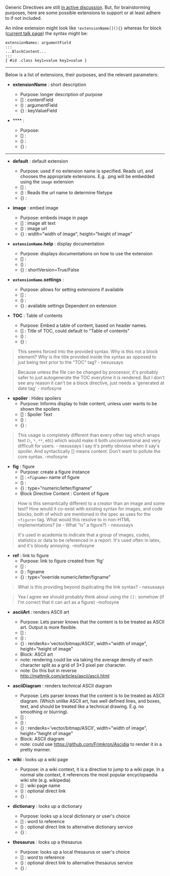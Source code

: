 
Generic Directives are still [in active discussion](http://talk.commonmark.org/t/generic-directives-plugins-syntax). But, for brainstorming purposes, here are some possible extensions to support or at least adhere to if not included.

An inline extension might look like `!extensionName[](){}` whereas for block ([current talk page](http://talk.commonmark.org/t/block-directives/802)) the syntax might be:

    extensionNames: argumentField 
    :::
    ...BlockContent...
    :::
    { #id .class key1=value key2=value }

-------

Below is a list of extensions, their purposes, and the relevant parameters:

* **extensionName** : short description
  * Purpose: longer description of purpose
  * [] : contentField 
  * () : argumentField 
  * {} : keyValueField 

* **** : 
  * Purpose: 
  * [] :  
  * () :  
  * {} :  

-----------

* **default** : default extension
  * Purpose: used if no extension name is specified. Reads url, and chooses the appropriate extensions. E.g. .png will be embedded using the `image` extension
  * [] : 
  * () : Reads the url name to determine filetype
  * {} : 

* **image** : embed image
  * Purpose: embeds image in page
  * [] : image alt text
  * () : image url
  * {} : width="width of image", height="height of image"

* **`extensionName`.help** : display documentation
  * Purpose: displays documentations on how to use the extension
  * [] : 
  * () : 
  * {} : shortVersion=True/False

* **`extensionName`.settings** : 
  * Purpose: allows for setting extensions if available
  * [] : 
  * () : 
  * {} : available settings Dependent on extension

* **TOC** : Table of contents
  * Purpose: Embed a table of content, based on header names.
  * [] : Title of TOC, could default to "Table of contents"
  * () : 
  * {} : 

> This seems forced into the provided syntax. Why is this not a block element? Why is the title provided inside the syntax as opposed to just being text prior to the "TOC" tag? - nexussays 

> Because unless the file can be changed by processor, it's probably safer to just autogenerate the TOC everytime it is rendered. But I don't see any reason it can't be a block directive, just needs a 'generated at date tag' - mofosyne

* **spoiler** : Hides spoilers
  * Purpose: Informs display to hide content, unless user wants to be shown the spoilers
  * [] : Spoiler Text 
  * () : 
  * {} : 

> This usage is completely different than every other tag which wraps text (`\`, `*`, `**`, etc) which would make it both unconventional and very difficult for users. - nexussays 
> I say it's pretty obvious when it say's spoiler. And syntactically [] means content. Don't want to pollute the core syntax. -mofosyne

* **fig** : figure
  * Purpose: create a figure instance
  * [] : `<figname>` name of figure
  * () : 
  * {} : type="numeric/letter/figname"
  * Block Directive Content : Content of figure 

> How is this semantically different to a creator than an image and some text? How would it co-exist with existing syntax for images, and code blocks, both of which are mentioned in the spec as uses for the `<figure>` tag. What would this resolve to in non-HTML implementations? (ie - What "is" a figure?) - nexussays 

> It's used in academia to indicate that a group of images, codes, statistics or data to be referenced in a report. It's used often in latex, and it's bloody annoying. -mofosyne

* **ref** : link to figure 
  * Purpose: link to figure <figname> created from 'fig'
  * [] : 
  * () : figname
  * {} : type="override numeric/letter/figname"

> What is this providing beyond duplicating the link syntax? - nexussays 

> Yea I agree we should probably think about using the `[]:` somehow (if I'm correct that it can act as a figure) -mofosyne

* **asciiArt** : renders ASCII art
  * Purpose: Lets parser knows that the content is to be treated as ASCII art. Output is more flexible.
  * [] : 
  * () : 
  * {} : renderAs='vector/bitmap/ASCII', width="width of image", height="height of image"
  * Block: ASCII art
  * note: rendering could be via taking the average density of each character split as a grid of 3*3 pixel per character.
  * note: Do this but in reverse http://mattmik.com/articles/ascii/ascii.html

* **asciiDiagram** : renders technical ASCII diagram
  * Purpose: Lets parser knows that the content is to be treated as ASCII diagram. (Which unlike ASCII art, has well defined lines, and boxes, text, and should be treated like a technical drawing. E.g. no smoothing or blurring).
  * [] : 
  * () : 
  * {} : renderAs='vector/bitmap/ASCII', width="width of image", height="height of image"
  * Block: ASCII diagram
  * note: could use https://github.com/Frimkron/Ascidia to render it in a pretty manner.

* **wiki** : looks up a wiki page
  * Purpose: in a wiki context, it is a directive to jump to a wiki page. In a normal site context, it references the most popular encyclopaedia wiki site (e.g. wikipedia)
  * [] : wiki page name
  * () : optional direct link
  * {} : 

* **dictionary** : looks up a dictionary
  * Purpose: looks up a local dictionary or user's choice
  * [] : word to reference
  * () : optional direct link to alternative dictionary service
  * {} : 

* **thesaurus** : looks up a thesaurus
  * Purpose: looks up a local thesaurus or user's choice
  * [] : word to reference
  * () : optional direct link to alternative thesaurus service
  * {} : 